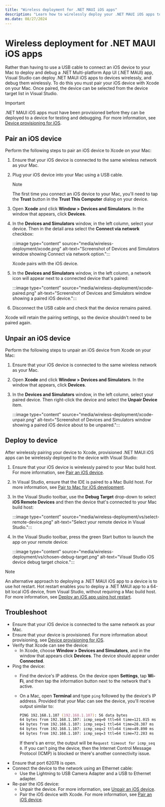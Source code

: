 ```yaml
---
title: "Wireless deployment for .NET MAUI iOS apps"
description: "Learn how to wirelessly deploy your .NET MAUI iOS apps to a provisioned device that's paired to Xcode."
ms.date: 08/27/2024
---
```


# Wireless deployment for .NET MAUI iOS apps

Rather than having to use a USB cable to connect an iOS device to your Mac to deploy and debug a .NET Multi-platform App UI (.NET MAUI) app, Visual Studio can deploy .NET MAUI iOS apps to devices wirelessly, and debug them wirelessly. To do this you must pair your iOS device with Xcode on your Mac. Once paired, the device can be selected from the device target list in Visual Studio.

> [!IMPORTANT]
> .NET MAUI iOS apps must have been provisioned before they can be deployed to a device for testing and debugging. For more information, see [Device provisioning for iOS](~/ios/device-provisioning/index.md).

## Pair an iOS device

Perform the following steps to pair an iOS device to Xcode on your Mac:

1. Ensure that your iOS device is connected to the same wireless network as your Mac.
1. Plug your iOS device into your Mac using a USB cable.

    > [!NOTE]
    > The first time you connect an iOS device to your Mac, you'll need to tap the **Trust** button in the **Trust This Computer** dialog on your device.

1. Open **Xcode** and click **Window > Devices and Simulators**. In the window that appears, click **Devices**.
1. In the **Devices and Simulators** window, in the left column, select your device. Then in the detail area select the **Connect via network** checkbox:

    :::image type="content" source="media/wireless-deployment/xcode.png" alt-text="Screenshot of Devices and Simulators window showing Connect via network option.":::

    Xcode pairs with the iOS device.

1. In the **Devices and Simulators** window, in the left column, a network icon will appear next to a connected device that's paired:

    :::image type="content" source="media/wireless-deployment/xcode-paired.png" alt-text="Screenshot of Devices and Simulators window showing a paired iOS device.":::

1. Disconnect the USB cable and check that the device remains paired.

Xcode will retain the pairing settings, so the device shouldn't need to be paired again.

## Unpair an iOS device

Perform the following steps to unpair an iOS device from Xcode on your Mac:

1. Ensure that your iOS device is connected to the same wireless network as your Mac.
1. Open **Xcode** and click **Window > Devices and Simulators**. In the window that appears, click **Devices**.
1. In the **Devices and Simulators** window, in the left column, select your paired device. Then right-click the device and select the **Unpair Device** item.

    :::image type="content" source="media/wireless-deployment/xcode-unpair.png" alt-text="Screenshot of Devices and Simulators window showing a paired iOS device about to be unpaired.":::

## Deploy to device

After wirelessly pairing your device to Xcode, provisioned .NET MAUI iOS apps can be wirelessly deployed to the device with Visual Studio:

1. Ensure that your iOS device is wirelessly paired to your Mac build host. For more information, see [Pair an iOS device](#pair-an-ios-device).
1. In Visual Studio, ensure that the IDE is paired to a Mac Build host. For more information, see [Pair to Mac for iOS development](~/ios/pair-to-mac.md).
1. In the Visual Studio toolbar, use the **Debug Target** drop-down to select **iOS Remote Devices** and then the device that's connected to your Mac build host:

    :::image type="content" source="media/wireless-deployment/vs/select-remote-device.png" alt-text="Select your remote device in Visual Studio.":::

1. In the Visual Studio toolbar, press the green Start button to launch the app on your remote device:

    :::image type="content" source="media/wireless-deployment/vs/chosen-debug-target.png" alt-text="Visual Studio iOS device debug target choice.":::

> [!NOTE]
> An alternative approach to deploying a .NET MAUI iOS app to a device is to use hot restart. Hot restart enables you to deploy a .NET MAUI app to a 64-bit local iOS device, from Visual Studio, without requiring a Mac build host. For more information, see [Deploy an iOS app using hot restart](~/ios/hot-restart.md).

## Troubleshoot

- Ensure that your iOS device is connected to the same network as your Mac.
- Ensure that your device is provisioned. For more information about provisioning, see [Device provisioning for iOS](~/ios/device-provisioning/index.md).
- Verify that Xcode can see the device:
  - In Xcode, choose **Window > Devices and Simulators**, and in the window that appears click **Devices**. The device should appear under **Connected**.
- Ping the device:
  - Find the device's IP address. On the device open **Settings**, tap **Wi-Fi**, and then tap the information button next to the network that's active.
  - On a Mac, open **Terminal** and type `ping` followed by the device's IP address. Provided that your Mac can see the device, you'll receive output similar to:

    ```zsh
    PING 192.168.1.107 (192.168.1.107): 56 data bytes
    64 bytes from 192.168.1.107: icmp_seq=0 ttl=64 time=121.015 ms
    64 bytes from 192.168.1.107: icmp_seq=1 ttl=64 time=28.387 ms
    64 bytes from 192.168.1.107: icmp_seq=2 ttl=64 time=49.890 ms
    64 bytes from 192.168.1.107: icmp_seq=3 ttl=64 time=72.283 ms
    ```

    If there's an error, the output will be `Request timeout for icmp_seq 0`. If you can't ping the device, then the Internet Control Message Protocol (ICMP) is blocked or there's another connectivity issue.
- Ensure that port 62078 is open.
- Connect the device to the network using an Ethernet cable:
  - Use the Lightning to USB Camera Adapter and a USB to Ethernet adapter.
- Re-pair the iOS device:
  - Unpair the device. For more information, see [Unpair an iOS device](#unpair-an-ios-device).
  - Pair the iOS device with Xcode. For more information, see [Pair an iOS device](#pair-an-ios-device).
